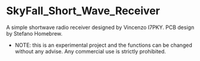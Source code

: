 # SkyFall_Short_Wave_Receiver
A simple shortwave radio receiver designed by Vincenzo I7PKY.
PCB design by Stefano Homebrew.
* NOTE: this is an experimental project and the functions can be changed without any advise. Any commercial use is strictly prohibited.
